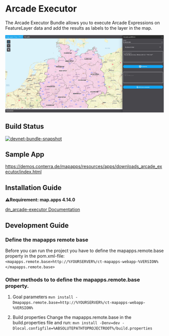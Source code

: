 # Arcade Executor
The Arcade Executor Bundle allows you to execute Arcade Expressions on FeatureLayer data and add the results as labels to
the layer in the map.

![Screenshot App](https://github.com/conterra/mapapps-arcade-executor/blob/master/screenshot.JPG)


## Build Status

[![devnet-bundle-snapshot](https://github.com/conterra/mapapps-arcade-executor//actions/workflows/devnet-bundle-snapshot.yml/badge.svg)](https://github.com/conterra/mapapps-arcade-executor/actions/workflows/devnet-bundle-snapshot.yml)

## Sample App
https://demos.conterra.de/mapapps/resources/apps/downloads_arcade_executor/index.html

## Installation Guide
⚠️**Requirement: map.apps 4.14.0**

[dn_arcade-executor Documentation](https://github.com/conterra/mapapps-arcade-executor/tree/master/src/main/js/bundles/dn_arcade-executor)

## Development Guide
### Define the mapapps remote base
Before you can run the project you have to define the mapapps.remote.base property in the pom.xml-file:
`<mapapps.remote.base>http://%YOURSERVER%/ct-mapapps-webapp-%VERSION%</mapapps.remote.base>`

### Other methods to to define the mapapps.remote.base property.
1. Goal parameters
   `mvn install -Dmapapps.remote.base=http://%YOURSERVER%/ct-mapapps-webapp-%VERSION%`

2. Build properties
   Change the mapapps.remote.base in the build.properties file and run:
   `mvn install -Denv=dev -Dlocal.configfile=%ABSOLUTEPATHTOPROJECTROOT%/build.properties`
